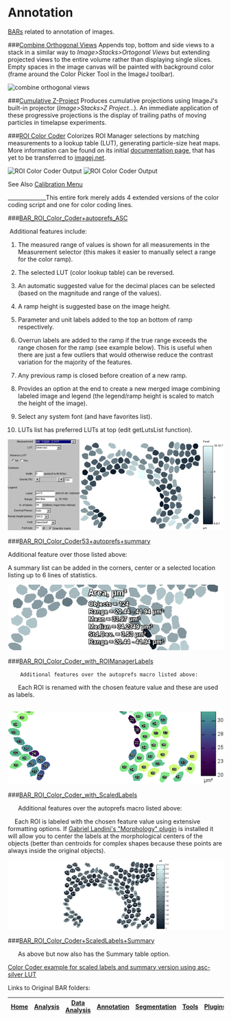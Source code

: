 # Annotation

[BARs][Home] related to annotation of images.

###[Combine Orthogonal Views](./Combine_Orthogonal_Views.ijm)
   Appends top, bottom and side views to a stack in a similar way to _Image>Stacks>Ortogonal Views_
   but extending projected views to the entire volume rather than displaying single slices. Empty
   spaces in the image canvas will be painted with background color (frame around the Color Picker
   Tool in the ImageJ toolbar).

![combine orthogonal views](../../../../../../../images/combine-orthogonal-views.png)


###[Cumulative Z-Project](./Cumulative_Z-Project.bsh)
   Produces cumulative projections using ImageJ's built-in projector (_Image>Stacks>Z Project..._).
   An immediate application of these progressive projections is the display of trailing paths of
   moving particles in timelapse experiments.

###[ROI Color Coder](./ROI_Color_Coder.ijm)
   Colorizes ROI Manager selections by matching measurements to a lookup table (LUT),
   generating particle-size heat maps. More information can be found on its initial
   [documentation page][RCC page], that has yet to be transferred to [imagej.net](http://imagej.net/).

   ![ROI Color Coder Output](../../../../../../../images/roi-color-coder-demo.png)
   ![ROI Color Coder Output](../../../../../../../images/roi-color-coder-prompt.png)



   See Also [Calibration Menu](../Tools/README.md#calibration-menu)

[RCC page]: http://imagejdocu.tudor.lu/doku.php?id=macro:roi_color_coder

______________This entire fork merely adds 4 extended versions of the color coding script and one for color coding lines.

###[BAR_ROI_Color_Coder+autoprefs_ASC](./BAR_ROI_Color_Coder+autoprefs_ASC.ijm)

 Additional features include:

1. The measured range of values is shown for all measurements in the Measurement selector (this makes it easier to manually select a range for the color ramp).

2. The selected LUT (color lookup table) can be reversed.

3. An automatic suggested value for the decimal places can be selected (based on the magnitude and range of the values).

4. A ramp height is suggested base on the image height.

5. Parameter and unit labels added to the top an bottom of ramp respectively.

6. Overrun labels are added to the ramp if the true range exceeds the range chosen for the ramp (see example below). This is useful when there are just a few outliers that would otherwise reduce the contrast variation for the majority of the features.

7. Any previous ramp is closed before creation of a new ramp.

8. Provides an option at the end to create a new merged image combining labeled image and legend (the legend/ramp height is scaled to match the height of the image).

9. Select any system font (and have favorites list).

10. LUTs list has preferred LUTs at top (edit getLutsList function).



![Color Coder example for autoprefs version using asc-silver LUT](../../../../../../../images/BAR_ROI_Color_Coder53+autoprefs_example_609x256_pal256.png)

###[BAR_ROI_Color_Coder53+autoprefs+summary](./BAR_ROI_Color_Coder53+autoprefs+Summary_ASC.ijm)

Additional feature over those listed above:
      
A summary list can be added in the corners, center or a selected location listing up to 6 lines of statistics.



![Color Coder example for autoprefs with summary table version using asc-silver LUT](../../../../../../../images/BAR_ROI_Color_Coder53+autoprefs+Summary_512x156_pal256.png)

     
###[BAR_ROI_Color_Coder_with_ROIManagerLabels](./BAR_ROI_Color_Coder_with_ROIManagerLabels_ASC.ijm)

        Additional features over the autoprefs macro listed above:

        Each ROI is renamed with the chosen feature value and these are used as labels.

   ![Color Coder example for ROI-manager selected parameter labels version using Viridus Linear Luminosity LUT](../../../../../../../images/BAR_ROI_Coder_withROIManagerLabels_example_CSA+ramp_VirLinLum_574x192.gif)
        
###[BAR_ROI_Color_Coder_with_ScaledLabels](./BAR_ROI_Color_Coder_with_ScaledLabels_ASC.ijm)

      Additional features over the autoprefs macro listed above:

      Each ROI is labeled with the chosen feature value using extensive formatting options. If <a href="http://www.mecourse.com/landinig/software/software.html">Gabriel Landini's &quot;Morphology&quot; plugin</a> is installed it will allow you to center the labels at the morphological centers of the objects (better than centroids for complex shapes because these points are always inside the original objects).


![Color Coder example for scaled labels version using asc-silver LUT](../../../../../../../images/ScaledLabelExample_AR_580x186anim.gif)


###[BAR_ROI_Color_Coder+ScaledLabels+Summary](./BAR_ROI_Color_Coder+ScaledLabels+Summary_ASC.ijm)

      As above but now also has the Summary table option.

[Color Coder example for scaled labels and summary version using asc-silver LUT](../../../../../../../images/BAR_ROI_Coder_withScaledLabels_exampleandSummary_anim575x186.gif)



Links to Original BAR folders:


| [Home] | [Analysis] | [Data Analysis] | [Annotation] | [Segmentation] | [Tools] | [Plugins][Java Classes] | [lib] | [Snippets] | [IJ] |
|:------:|:----------:|:---------------:|:------------:|:--------------:|:-------:|:-----------------------:|:-----:|:----------:|:----:|

[Home]: https://github.com/tferr/Scripts#ij-bar
[Analysis]: https://github.com/tferr/Scripts/tree/master/BAR/src/main/resources/scripts/BAR/Analysis#analysis
[Annotation]: https://github.com/tferr/Scripts/tree/master/BAR/src/main/resources/scripts/BAR/Annotation#annotation
[Data Analysis]: https://github.com/tferr/Scripts/tree/master/BAR/src/main/resources/scripts/BAR/Data_Analysis#data-analysis
[Segmentation]: https://github.com/tferr/Scripts/tree/master/BAR/src/main/resources/scripts/BAR/Segmentation#segmentation
[Tools]: https://github.com/tferr/Scripts/tree/master/Tools#tools-and-toolsets
[Java Classes]: https://github.com/tferr/Scripts/tree/master/BAR#java-classes
[lib]: https://github.com/tferr/Scripts/tree/master/lib#lib
[Snippets]: https://github.com/tferr/Scripts/tree/master/Snippets#snippets
[IJ]: http://imagej.net/BAR
